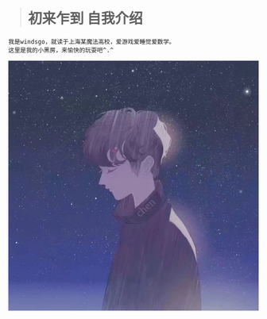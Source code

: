 ># 初来乍到 自我介绍
    我是windsgo，就读于上海某魔法高校，爱游戏爱睡觉爱数学。
    这里是我的小黑房，来愉快的玩耍吧^.^
![](https://github.com/windsgo/windsgo.github.io/blob/master/tx.JPG)
